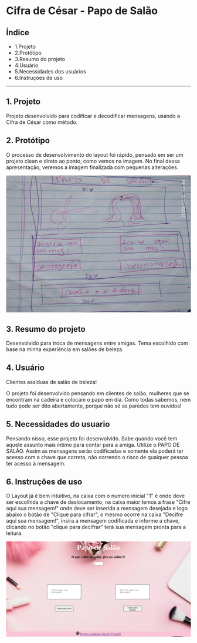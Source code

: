   # Cifra de César - Papo de Salão #

  ## Índice

  *  1.Projeto
  *  2.Protótipo
  *  3.Resumo do projeto
  *  4.Usuário
  *  5.Necessidades dos usuários
  *  6.Instruções de uso

  ***

  ## 1. Projeto

  Projeto desenvolvido para codificar e decodificar mensagens, usando a Cifra de César como método. 

  ## 2. Protótipo

  O processo de desenvolvimento do layout foi rápido, pensado em ser um projeto clean e direto ao ponto, como vemos na imagem. No final dessa apresentação, veremos a imagem finalizada com pequenas alterações.

  ![Prototipo](src/imagens/prototipo.jpeg)

  ## 3. Resumo do projeto

  Desenvolvido para troca de mensagens entre amigas. Tema escolhido com base na minha experiência em salões de beleza.

  ## 4. Usuário

  Clientes assíduas de salão de beleza!

  O projeto foi desenvolvido pensando em clientes de salão, mulheres que se encontram na cadeira e colocam o papo em dia. Como todas sabemos, nem tudo pode ser dito abertamente, porque não só as paredes tem ouvidos! 
  

  ## 5. Necessidades do usuario

  Pensando nisso, esse projeto foi desenvolvido. Sabe quando você tem aquele assunto mais íntimo para contar para a amiga. Utilize o PAPO DE SALÃO. Assim as mensagens serão codificadas e somente ela poderá ter acesso com a chave que correta, não correndo o risco de qualquer pessoa ter acesso à mensagem.

  ## 6. Instruções de uso

  O Layout já é bem intuitivo, na caixa com o numero inicial "1" é onde deve ser escolhida a chave de deslocamento, na caixa maior temos a frase "Cifre aqui sua mensagem!" onde deve ser inserida a mensagem desejada e logo abaixo o botão de "Clique para cifrar", o mesmo ocorre na caixa "Decifre aqui sua mensagem!", insira a mensagem codificada e informe a chave, clicando no botão "clique para decifrar" terá sua mensagem pronta para a leitura.


  ![Tela FInal do projeto Papo de Salão](src/imagens/finalizada.png)



